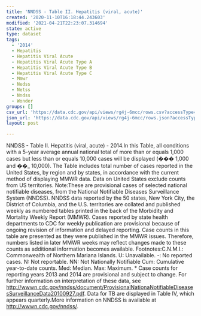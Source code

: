 ```yaml
---
title: 'NNDSS - Table II. Hepatitis (viral, acute)'
created: '2020-11-10T16:18:44.243603'
modified: '2021-04-21T22:23:07.314694'
state: active
type: dataset
tags:
  - '2014'
  - Hepatitis
  - Hepatitis Viral Acute
  - Hepatitis Viral Acute Type A
  - Hepatitis Viral Acute Type B
  - Hepatitis Viral Acute Type C
  - Mmwr
  - Nedss
  - Netss
  - Nndss
  - Wonder
groups: []
csv_url: 'https://data.cdc.gov/api/views/rg4j-6mcc/rows.csv?accessType=DOWNLOAD'
json_url: 'https://data.cdc.gov/api/views/rg4j-6mcc/rows.json?accessType=DOWNLOAD'
layout: post

---
```

NNDSS - Table II. Hepatitis (viral, acute) - 2014.In this Table, all conditions with a 5-year average annual national total of more than or equals 1,000 cases but less than or equals 10,000 cases will be displayed (��� 1,000 and ��_ 10,000). The Table includes total number of cases reported in the United States, by region and by states, in accordance with the current method of displaying MMWR data.  Data on United States exclude counts from US territories. Note:These are provisional cases of selected national notifiable diseases, from the National Notifiable Diseases Surveillance System (NNDSS). NNDSS data reported by the 50 states, New York City, the District of Columbia, and the U.S. territories are collated and published weekly as numbered tables printed in the back of the Morbidity and Mortality Weekly Report (MMWR). Cases reported by state health departments to CDC for weekly publication are provisional because of ongoing revision of information and delayed reporting. Case counts in this table are presented as they were published in the MMWR issues. Therefore, numbers listed in later MMWR weeks may reflect changes made to these counts as additional information becomes available. Footnotes:C.N.M.I.: Commonwealth of Northern Mariana Islands. U: Unavailable.    -: No reported cases.    N: Not reportable.    NN: Not Nationally Notifiable    Cum: Cumulative year-to-date counts.    Med: Median.    Max: Maximum. * Case counts for reporting years 2013 and 2014 are provisional and subject to change. For further information on interpretation of these data, see http://wwwn.cdc.gov/nndss/document/ProvisionalNationaNotifiableDiseasesSurveillanceData20100927.pdf. Data for TB are displayed in Table IV, which appears quarterly.More information on NNDSS is available at http://wwwn.cdc.gov/nndss/.
